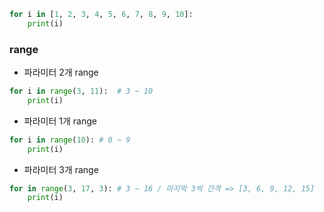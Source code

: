 ```python
for i in [1, 2, 3, 4, 5, 6, 7, 8, 9, 10]:
    print(i)
```

### range

* 파라미터 2개 range
```python
for i in range(3, 11):  # 3 ~ 10
    print(i)
```

* 파라미터 1개 range
```python
for i in range(10): # 0 ~ 9
    print(i)
```

* 파라미터 3개 range
```python
for in range(3, 17, 3): # 3 ~ 16 / 마지막 3씩 간격 => [3, 6, 9, 12, 15]
    print(i)
```